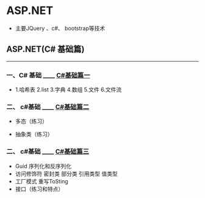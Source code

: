 # ASP.NET

 - 主要JQuery 、c#、 bootstrap等技术

## ASP.NET(C# 基础篇)
- - - - -

### 一、C# 基础   ____ [C#基础篇一](https://github.com/Sevenbaby1/ASP.NET/tree/master/ASP.NET%E5%9F%BA%E7%A1%80%E7%AF%87%E4%B8%80/MyProject1  "C#基础篇一链接" )

  * 1.哈希表 2.list 3.字典  4.数组 5.文件 6.文件流  

### 二、 c#基础   ____   [C#基础篇二](https://github.com/Sevenbaby1/ASP.NET/tree/master/ASP.NET%E5%9F%BA%E7%A1%80%E7%AF%87%E4%BA%8C/MyProject "C#基础篇二链接")


 
   - 多态（练习）
  
   - 抽象类（练习）


### 二、 c#基础   ____   [C#基础篇三](https://github.com/Sevenbaby1/ASP.NET/tree/master/ASP.NET%E5%9F%BA%E7%A1%80%E7%AF%87%E4%B8%89 "C#基础篇三链接")


   - Guid 序列化和反序列化
   - 访问修饰符 密封类  部分类 引用类型 值类型
   - 工厂模式 重写ToSting
   - 接口（练习和特点）